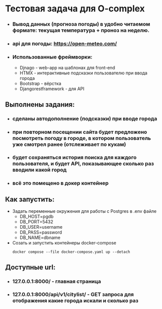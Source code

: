 # Тестовая задача для O-complex

 - ### Вывод данных (прогноза погоды) в удобно читаемом формате: текущая температура + проноз на неделю. 
 - ### api для погоды: https://open-meteo.com/ 
 - ### Использованные фреймворки:
   - Djnago - web-app на шаблонах для front-end
   - HTMX - интерактивные подсказки пользователю при ввода города
   - Bootstrap - вёрстка
   - Djangorestframework - для API
  
## Выполнены задания:
   - ### сделаны автодополнение (подсказки) при вводе города
   - ### при повторном посещении сайта будет предложено посмотреть погоду в городе, в котором пользователь уже смотрел ранее (отслеживает по кукам)
   - ### будет сохраняться история поиска для каждого пользователя, и будет API, показывающее сколько раз вводили какой город
   - ### всё это помещено в докер контейнер
  
## Как запустить:
   - Задать переменные окружения для работы с Postgres в .env файле
     - DB_HOST=pgdb
     - DB_PORT=5432
     - DB_USER=username
     - DB_PASS=password
     - DB_NAME=dbname
   - Созать и запустить контейнеры docker-compose
      ```
      docker compose --file docker-compose.yaml up --detach  
      ```

## Доступные url:
  - ### 127.0.0.1:8000/ - главная страница
  - ### 127.0.0.1:8000/api/v1/citylist/ - GET запроса для отображения какие города искали и сколько раз